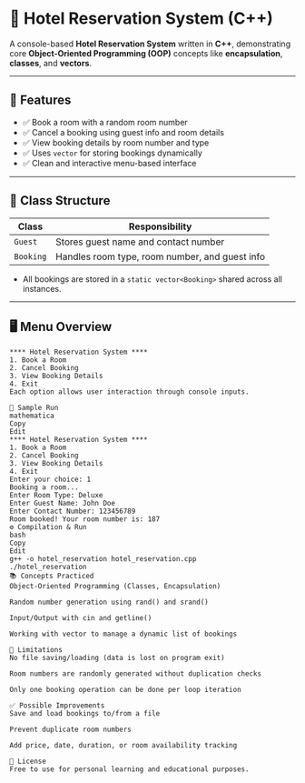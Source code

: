 # 🏨 Hotel Reservation System (C++)

A console-based **Hotel Reservation System** written in **C++**, demonstrating core **Object-Oriented Programming (OOP)** concepts like **encapsulation**, **classes**, and **vectors**.

---

## 🚀 Features

- ✅ Book a room with a random room number
- ✅ Cancel a booking using guest info and room details
- ✅ View booking details by room number and type
- ✅ Uses `vector` for storing bookings dynamically
- ✅ Clean and interactive menu-based interface

---

## 🧱 Class Structure

| Class   | Responsibility                                      |
|---------|------------------------------------------------------|
| `Guest` | Stores guest name and contact number                 |
| `Booking` | Handles room type, room number, and guest info     |

- All bookings are stored in a `static vector<Booking>` shared across all instances.

---

## 🖥️ Menu Overview

```text
**** Hotel Reservation System ****
1. Book a Room
2. Cancel Booking
3. View Booking Details
4. Exit
Each option allows user interaction through console inputs.

🧪 Sample Run
mathematica
Copy
Edit
**** Hotel Reservation System ****
1. Book a Room
2. Cancel Booking
3. View Booking Details
4. Exit
Enter your choice: 1
Booking a room...
Enter Room Type: Deluxe
Enter Guest Name: John Doe
Enter Contact Number: 123456789
Room booked! Your room number is: 187
⚙️ Compilation & Run
bash
Copy
Edit
g++ -o hotel_reservation hotel_reservation.cpp
./hotel_reservation
📚 Concepts Practiced
Object-Oriented Programming (Classes, Encapsulation)

Random number generation using rand() and srand()

Input/Output with cin and getline()

Working with vector to manage a dynamic list of bookings

🚧 Limitations
No file saving/loading (data is lost on program exit)

Room numbers are randomly generated without duplication checks

Only one booking operation can be done per loop iteration

✅ Possible Improvements
Save and load bookings to/from a file

Prevent duplicate room numbers

Add price, date, duration, or room availability tracking

📝 License
Free to use for personal learning and educational purposes.
